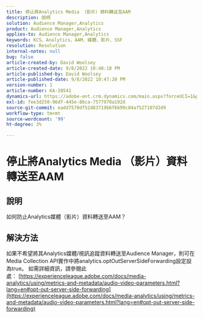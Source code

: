```yaml
---
title: 停止將Analytics Media （影片）資料轉送至AAM
description: 說明
solution: Audience Manager,Analytics
product: Audience Manager,Analytics
applies-to: Audience Manager,Analytics
keywords: KCS、Analytics、AAM、媒體、影片、SSF
resolution: Resolution
internal-notes: null
bug: false
article-created-by: David Woolsey
article-created-date: 9/8/2022 10:40:18 PM
article-published-by: David Woolsey
article-published-date: 9/8/2022 10:47:20 PM
version-number: 1
article-number: KA-20541
dynamics-url: https://adobe-ent.crm.dynamics.com/main.aspx?forceUCI=1&pagetype=entityrecord&etn=knowledgearticle&id=6012852f-c72f-ed11-9db1-00224808613b
exl-id: fee3d250-96df-445e-86ca-7577970a192d
source-git-commit: eadd7570df52d83719b6f6699c84af527107d2d9
workflow-type: tm+mt
source-wordcount: '99'
ht-degree: 3%

---
```


# 停止將Analytics Media （影片）資料轉送至AAM

## 說明

如何防止Analytics媒體（影片）資料轉送至AAM？

## 解決方法


如果不希望將其Analytics媒體/視訊追蹤資料轉送至Audience Manager，則可在Media Collection API實作中將analytics.optOutServerSideForwarding設定設為true。 如需詳細資訊，請參閱此處： [https://experienceleague.adobe.com/docs/media-analytics/using/metrics-and-metadata/audio-video-parameters.html?lang=en#opt-out-server-side-forwarding](https://experienceleague.adobe.com/docs/media-analytics/using/metrics-and-metadata/audio-video-parameters.html?lang=en#opt-out-server-side-forwarding)
